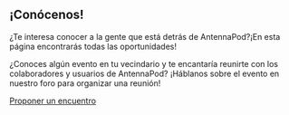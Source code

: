 ## ¡Conócenos!

¿Te interesa conocer a la gente que está detrás de AntennaPod?¡En esta página encontrarás todas las oportunidades!

¿Conoces algún evento en tu vecindario y te encantaría reunirte con los colaboradores y usuarios de AntennaPod? ¡Háblanos sobre el evento en nuestro foro para organizar una reunión!

[Proponer un encuentro](https://forum.antennapod.org)
